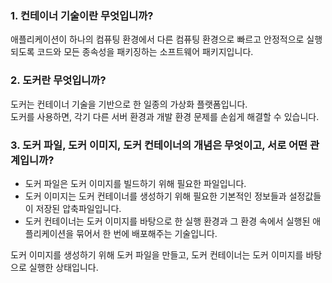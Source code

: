 ### 1. 컨테이너 기술이란 무엇입니까?
애플리케이션이 하나의 컴퓨팅 환경에서 다른 컴퓨팅 환경으로 빠르고 안정적으로 실행되도록 코드와 모든 종속성을 패키징하는 소프트웨어 패키지입니다.

### 2. 도커란 무엇입니까?
도커는 컨테이너 기술을 기반으로 한 일종의 가상화 플랫폼입니다.   
도커를 사용하면, 각기 다른 서버 환경과 개발 환경 문제를 손쉽게 해결할 수 있습니다.

### 3. 도커 파일, 도커 이미지, 도커 컨테이너의 개념은 무엇이고, 서로 어떤 관계입니까?
- 도커 파일은 도커 이미지를 빌드하기 위해 필요한 파일입니다.
- 도커 이미지는 도커 컨테이너를 생성하기 위해 필요한 기본적인 정보들과 설정값들이 저장된 압축파일입니다.
- 도커 컨테이너는 도커 이미지를 바탕으로 한 실행 환경과 그 환경 속에서 실행된 애플리케이션을 묶어서 한 번에 배포해주는 기술입니다.

도커 이미지를 생성하기 위해 도커 파일을 만들고, 도커 컨테이너는 도커 이미지를 바탕으로 실행한 상태입니다.